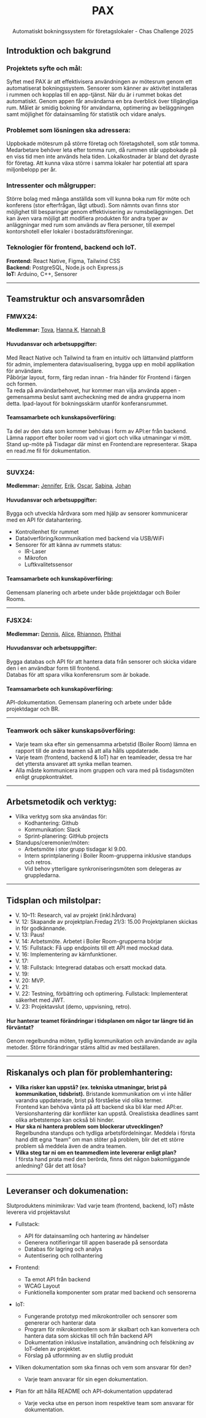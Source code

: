 # <p align = "center"> PAX 
<p align = "center"> Automatiskt bokningssystem för företagslokaler - Chas Challenge 2025  </p> 
      
## Introduktion och bakgrund  

### Projektets syfte och mål:
Syftet med PAX är att effektivisera användningen av mötesrum genom ett automatiserat bokningssystem. Sensorer som känner av aktivitet installeras i rummen och kopplas till en app-tjänst. När du är i rummet bokas det automatiskt. Genom appen får användarna en bra överblick över tillgängliga rum. Målet är smidig bokning för användarna, optimering av beläggningen samt möjlighet för datainsamling för statistik och vidare analys. 

### Problemet som lösningen ska adressera:
Uppbokade mötesrum på större företag och företagshotell, som står tomma. Medarbetare behöver leta efter tomma rum, då rummen står uppbokade på en viss tid men inte används hela tiden. Lokalkostnader är bland det dyraste för företag. Att kunna växa större i samma lokaler har potential att spara miljonbelopp per år. 

### Intressenter och målgrupper:  
Större bolag med många anställda som vill kunna boka rum för möte och konferens (stor efterfrågan, lågt utbud). Som nämnts ovan finns stor möjlighet till besparingar genom effektivisering av rumsbeläggningen. Det kan även vara möjligt att modifiera produkten för andra typer av anläggningar med rum som används av flera personer, till exempel kontorshotell eller lokaler i bostadsrättsföreningar.


### Teknologier för frontend, backend och IoT.  
**Frontend:** React Native, Figma, Tailwind CSS  
**Backend:** PostgreSQL, Node.js och Express.js   
**IoT:** Arduino, C++, Sensorer 
___

## Teamstruktur och ansvarsområden  
### FMWX24:      
**Medlemmar:** [Tova](https://github.com/tovaalicia), [Hanna K](https://github.com/HannaKindholm), [Hannah B](https://github.com/HannahVrou)            
#### Huvudansvar och arbetsuppgifter:  
Med React Native och Tailwind ta fram en intuitiv och lättanvänd plattform för admin, implementera datavisualisering, bygga upp en mobil applikation för användare.   
Påbörjar layout, form, färg redan innan - fria händer för Frontend i färgen och formen.   
Ta reda på användarbehovet, hur kommer man vilja använda appen - gemensamma beslut samt avcheckning med de andra grupperna inom detta.
Ipad-layout för bokningsskärm utanför konferansrummet.

#### Teamsamarbete och kunskapsöverföring:  
Ta del av den data som kommer behövas i form av API:er från backend. Lämna rapport efter boiler room vad vi gjort och vilka utmaningar vi mött. Stand up-möte på Tisdagar där minst en Frontend:are representerar. Skapa en read.me fil för dokumentation. 
___
### SUVX24:      
**Medlemmar:** [Jennifer](https://github.com/simbachu), [Erik](https://github.com/erikdsp), [Oscar](https://github.com/NewNamesAreHard), [Sabina](https://github.com/binasime), [Johan](https://github.com/bubba-94)            
#### Huvudansvar och arbetsuppgifter:  
Bygga och utveckla hårdvara som med hjälp av sensorer kommunicerar med en API för datahantering.  
- Kontrollenhet för rummet
- Dataöverföring/kommunikation med backend via USB/WiFi
- Sensorer för att känna av rummets status:
  - IR-Laser
  - Mikrofon
  - Luftkvalitetssensor
#### Teamsamarbete och kunskapöverföring:  
Gemensam planering och arbete under både projektdagar och Boiler Rooms.  
___   

### FJSX24:      
**Medlemmar:** [Dennis](https://github.com/TheUnseenBug), [Alice](https://github.com/alicegmn), [Rhiannon](https://github.com/Rhibro), [Phithai]()       
#### Huvudansvar och arbetsuppgifter:   
Bygga databas och API för att hantera data från sensorer och skicka vidare den i en användbar form till frontend.  
Databas för att spara vilka konferensrum som är bokade.

#### **Teamsamarbete och kunskapöverföring:**
API-dokumentation. Gemensam planering och arbete under både projektdagar och BR.  

___

### Teamwork och säker kunskapsöverföring:  
- Varje team ska efter sin gemensamma arbetstid (Boiler Room) lämna en rapport till de andra teamen så att alla hålls uppdaterade.
- Varje team (frontend, backend & IoT) har en teamleader, dessa tre har det yttersta ansvaret att synka mellan teamen.  
- Alla måste kommunicera inom gruppen och vara med på tisdagsmöten enligt gruppkontraktet.
___  

## Arbetsmetodik och verktyg:  
- Vilka verktyg som ska användas för:
  - Kodhantering: Github
  - Kommunikation: Slack
  - Sprint-planering: GitHub projects
- Standups/ceremonier/möten:
  - Arbetsmöte i stor grupp tisdagar kl 9.00.
  - Intern sprintplanering i Boiler Room-grupperna inklusive standups och retros.   
  - Vid behov ytterligare synkroniseringsmöten som delegeras av gruppledarna.
  

___  

## Tidsplan och milstolpar:  
- V. 10–11: Research, val av projekt (inkl.hårdvara)
- V. 12: Skapande av projektplan.Fredag 21/3: 15.00 Projektplanen skickas in för godkännande.
- V. 13: Paus!
- V. 14: Arbetsmöte. Arbetet i Boiler Room-grupperna börjar
- V. 15: Fullstack: Få upp endpoints till ett API med mockad data.
- V. 16: Implementering av kärnfunktioner.
- V. 17: 
- V. 18: Fullstack: Integrerad databas och ersatt mockad data.
- V. 19:
- V. 20: MVP.
- V. 21:
- V. 22: Testning, förbättring och optimering. Fullstack: Implementerat säkerhet med JWT.
- V. 23: Projektavslut (demo, uppvisning, retro).

#### Hur hanterar teamet förändringar i tidsplanen om någor tar längre tid än förväntat?
Genom regelbundna möten, tydlig kommunikation och användande av agila metoder. Större förändringar stäms alltid av med beställaren.
______

## Riskanalys och plan för problemhantering: 
- **Vilka risker kan uppstå? (ex. tekniska utmaningar, brist på kommunikation, tidsbrist).**
  Bristande kommunikation om vi inte håller varandra uppdaterade, brist på förståelse vid olika termer.   
  Frontend kan behöva vänta på att backend ska bli klar med API:er.   
  Versionshantering där konflikter kan uppstå. Orealistiska deadlines samt olika arbetstempo kan också bli hinder.
- **Hur ska ni hantera problem som blockerar utvecklingen?**  
  Regelbundna standups och tydliga arbetsfördelningar. 
  Meddela i första hand ditt egna “team” om man stöter på problem, blir det ett större problem så meddela även de andra teamen.  
- **Vilka steg tar ni om en teammedlem inte levererar enligt plan?**  
  I första hand prata med den berörda, finns det någon bakomliggande anledning? Går det att lösa? 
____

## Leveranser och dokumenation:  
Slutproduktens minimikrav: Vad varje team (frontend, backend, IoT) måste leverera vid projektavslut
  - Fullstack:
    - API för datainsamling och hantering av händelser
    - Generera notifieringar till appen baserade på sensordata
    - Databas för lagring och analys
    - Autentisering och rollhantering 
  - Frontend:
    - Ta emot API från backend
    - WCAG Layout
    - Funktionella komponenter som pratar med backend och sensorerna
  - IoT:
    - Fungerande prototyp med mikrokontroller och sensorer som genererar och hanterar data
    - Program för mikrokontrollern som är skalbart och kan konvertera och hantera data som skickas till och från backend API
    - Dokumentation inklusive installation, användning och felsökning av IoT-delen av projektet.
    - Förslag på utformning av en slutlig produkt
    
- Vilken dokumentation som ska finnas och vem som ansvarar för den?
  - Varje team ansvarar för sin egen dokumentation.

- Plan för att hålla README och API-dokumentation uppdaterad
  - Varje vecka utse en person inom respektive team som ansvarar för dokumentation.


